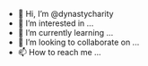 - 👋 Hi, I’m @dynastycharity
- 👀 I’m interested in ...
- 🌱 I’m currently learning ...
- 💞️ I’m looking to collaborate on ...
- 📫 How to reach me ...

<!---
dynastycharity/dynastycharity is a ✨ special ✨ repository because its `README.md` (this file) appears on your GitHub profile.
You can click the Preview link to take a look at your changes.
--->
